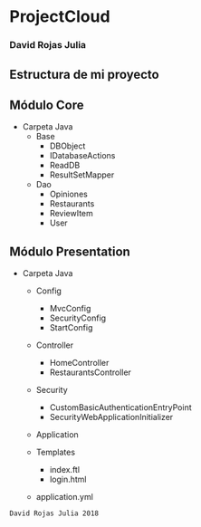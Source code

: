 # ProjectCloud
### David Rojas Julia

## Estructura de mi proyecto

## Módulo Core
   - Carpeta Java
		- Base
			- DBObject
			- IDatabaseActions
			- ReadDB
			- ResultSetMapper
		- Dao
			- Opiniones
			- Restaurants
			- ReviewItem
			- User
		
## Módulo Presentation
- Carpeta Java

  - Config
	- MvcConfig
	- SecurityConfig
	- StartConfig
	
  - Controller
	- HomeController
	- RestaurantsController
	
  - Security
	- CustomBasicAuthenticationEntryPoint
	- SecurityWebApplicationInitializer
	
  - Application
	
  - Templates
	- index.ftl
	- login.html
	
  - application.yml


```
David Rojas Julia 2018
```

